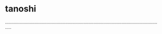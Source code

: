 # tanoshi
.................................................................................................................................